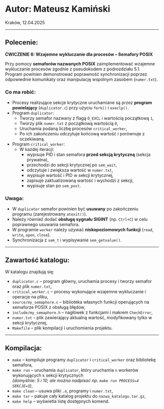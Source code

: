 # Autor: Mateusz Kamiński

Kraków, 12.04.2025

---

## Polecenie:

**ĆWICZENIE 6: Wzajemne wykluczanie dla procesów – Semafory POSIX**

Przy pomocy **semaforów nazwanych POSIX** zaimplementować wzajemne wykluczanie procesów zgodnie z pseudokodem z
podrozdziału 5.1.  
Program powinien demonstrować poprawność synchronizacji poprzez odpowiednie komunikaty oraz manipulację wspólnym
zasobem (`numer.txt`).

### Co ma robić:

- Procesy realizujące sekcje krytyczne uruchamiane są przez **program powielający** (`duplicator.c`) przy użyciu
  `fork()` i `execlp()`.
- Program `duplicator`:
    - Tworzy semafor nazwany z flagą `O_EXCL` i wartością początkową `1`,
    - Tworzy plik `numer.txt` z początkową wartością `0`,
    - Uruchamia podaną liczbę procesów `critical_worker`,
    - Po ich zakończeniu odczytuje końcową wartość i porównuje z oczekiwaną.
- Program `critical_worker`:
    - W każdej iteracji:
        - wypisuje PID i stan semafora **przed sekcją krytyczną** (sekcja prywatna),
        - przechodzi do sekcji krytycznej po `sem_wait`,
        - odczytuje i zwiększa wartość w `numer.txt`,
        - wypisuje wartość i PID w sekcji krytycznej,
        - zapisuje zaktualizowaną wartość i wychodzi z sekcji,
        - wypisuje stan po `sem_post`.

### Uwaga:

- W `duplicator` semafor powinien być **usuwany** po zakończeniu programu (zarejestrowany `atexit()`).
- Należy również dodać **obsługę sygnału SIGINT** (np. `Ctrl+C`) w celu poprawnego usuwania semafora.
- W programie `worker` należy używać **niskopoziomowych funkcji** (`read`, `write`, `open`, `close`).
- Synchronizacja z `sem_t` i wypisywanie `sem_getvalue()`.

---

## Zawartość katalogu:

W katalogu znajdują się:

- `duplicator.c` – program główny, uruchamia procesy i tworzy semafor oraz plik `numer.txt`,
- `critical_worker.c` – procesy wykonujące wzajemne wykluczanie i operacje na pliku,
- `source/my_semaphore.c` – biblioteka własnych funkcji operujących na semaforze POSIX z obsługą błędów,
- `include/my_semaphore.h` – nagłówek z funkcjami i makrem `CheckError`,
- `numer.txt` – plik zawierający aktualną wartość, modyfikowany tylko w sekcji krytycznej,
- `Makefile` – plik kompilacji i uruchomienia projektu.

---

## Kompilacja:

- `make` – kompiluje programy `duplicator` i `critical_worker` oraz bibliotekę semafora,
- `make run` – uruchamia `duplicator`, który uruchamia `n` workerów wykonujących `k` sekcji krytycznych  
  *(domyślnie: 5 i 10, ale można nadpisać np. `make run PROCESS=4 SEKCJE=3`)*,
- `make clean` – usuwa pliki `.o`, programy i `numer.txt`,
- `make tar` – pakuje cały katalog projektu do `nazwa_katalogu.tar.gz`,
- `make help` – wyświetla listę dostępnych komend.
